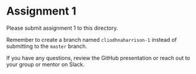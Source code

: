 # Assignment 1

Please submit assignment 1 to this directory.

Remember to create a branch named `cliodhnaharrison-1` 
instead of submitting to the `master` branch.

If you have any questions, review the GitHub presentation or reach
out to your group or mentor on Slack.
